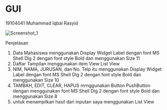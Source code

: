 # GUI

19104041
Muhammad Iqbal Rasyid

![Screenshot_1](https://user-images.githubusercontent.com/72425140/116971325-99092880-ace3-11eb-9d0d-9cd0442e4336.jpg)

Penjelasan 
1. Data Mahasiswa menggunakan Display Widget Label dengan font MS Shell Dlg 2 dengan font style Bold dan menggunakan Size 11
2. Daftar Tampilan menggunakan item View List View 
3. NIM, NAMA, JURUSAN, dan No. Telp itu menggunakan Display Widget Label dengan font MS Shell Dlg 2 dengan font style Bold dan menggunakan Size 10
4. TAMBAH, EDIT, CLEAR, HAPUS mrnggunakan Button PushButton dengan menggunakan font MS Shell Dlg 2 dengan font style Bold dan menggunakan Size 8
5. untuk menampilkan hasil dari inputan saya menggunakan List View
